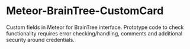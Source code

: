 # Meteor-BrainTree-CustomCard
Custom fields in Meteor for BrainTree interface.  Prototype code to check functionality requires error checking/handling, comments and additional security around credentials.
